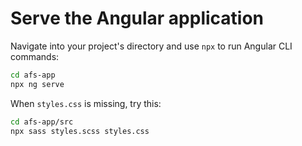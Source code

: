 # Serve the Angular application

Navigate into your project's directory and use `npx` to run Angular CLI commands:

```bash
cd afs-app
npx ng serve
```

When `styles.css` is missing, try this:

```bash
cd afs-app/src
npx sass styles.scss styles.css
```
